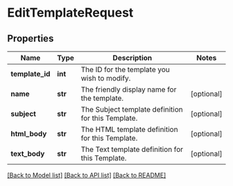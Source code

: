 # EditTemplateRequest

## Properties
Name | Type | Description | Notes
------------ | ------------- | ------------- | -------------
**template_id** | **int** | The ID for the template you wish to modify. | 
**name** | **str** | The friendly display name for the template. | [optional] 
**subject** | **str** | The Subject template definition for this Template. | [optional] 
**html_body** | **str** | The HTML template definition for this Template. | [optional] 
**text_body** | **str** | The Text template definition for this Template. | [optional] 

[[Back to Model list]](../README.md#documentation-for-models) [[Back to API list]](../README.md#documentation-for-api-endpoints) [[Back to README]](../README.md)


